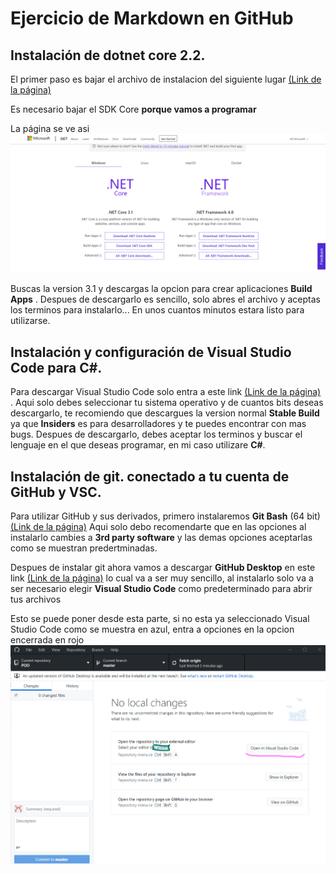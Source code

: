 # Ejercicio de Markdown en GitHub

## Instalación de dotnet core 2.2.

El primer paso es bajar el archivo de instalacion del siguiente lugar
[(Link de la página)](https://dotnet.microsoft.com/download)

Es necesario bajar el SDK Core  **porque vamos a programar**

La página se ve asi
![Sitio web](../imgs/netcore.png)

Buscas la version 3.1 y descargas la opcion para crear aplicaciones **Build Apps** . Despues de descargarlo es sencillo, solo abres el archivo y aceptas los terminos para instalarlo... En unos cuantos minutos estara listo para utilizarse.

## Instalación y configuración de Visual Studio Code para C#.

Para descargar Visual Studio Code solo entra a este link
[(Link de la página)](https://code.visualstudio.com/) . Aqui solo debes seleccionar tu sistema operativo y de cuantos bits deseas descargarlo, te recomiendo que descargues la version normal **Stable Build** ya que **Insiders** es para desarrolladores y te puedes encontrar con mas bugs.
Despues de descargarlo, debes aceptar los terminos y buscar el lenguaje en el que deseas programar, en mi caso utilizare **C#**.

## Instalación de git. conectado a tu cuenta de GitHub y VSC.

Para utilizar GitHub y sus derivados, primero instalaremos **Git Bash** (64 bit) [(Link de la página)](https://git-scm.com/) Aqui solo debo recomendarte que en las opciones al instalarlo cambies a **3rd party software** y las demas opciones aceptarlas como se muestran predertminadas.

Despues de instalar git ahora vamos a descargar **GitHub Desktop** en este link [(Link de la página)](https://desktop.github.com/) lo cual va a ser muy sencillo, al instalarlo solo va a ser necesario elegir **Visual Studio Code** como predeterminado para abrir tus archivos 

Esto se puede poner desde esta parte, si no esta ya seleccionado Visual Studio Code como se muestra en azul, entra a opciones en la opcion encerrada en rojo
![Es esta opcion](../imgs/opcionVSC.png)
